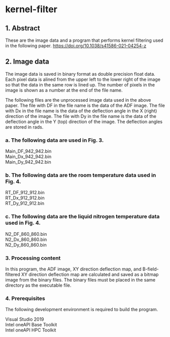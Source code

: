 # kernel-filter
## 1. Abstract 

These are the image data and a program that performs kernel filtering used in the following paper.
https://doi.org/10.1038/s41586-021-04254-z

## 2. Image data

The image data is saved in binary format as double precision float data. Each pixel data is alined from the upper left to the lower right of the image so that the data in the same row is lined up. The number of pixels in the image is shown as a number at the end of the file name.

The following files are the unprocessed image data used in the above paper. The file with DF in the file name is the data of the ADF image. The file with Dx in the file name is the data of the deflection angle in the X (right) direction of the image. The file with Dy in the file name is the data of the deflection angle in the Y (top) direction of the image. The deflection angles are stored in rads.

### a. The following data are used in Fig. 3.

Main_DF_942_942.bin  
Main_Dx_942_942.bin  
Main_Dy_942_942.bin

### b. The following data are the room temperature data used in Fig. 4.

RT_DF_912_912.bin  
RT_Dx_912_912.bin  
RT_Dy_912_912.bin

### c. The following data are the liquid nitrogen temperature data used in Fig. 4.

N2_DF_860_860.bin  
N2_Dx_860_860.bin  
N2_Dy_860_860.bin

### 3. Processing content

In this program, the ADF image, XY direction deflection map, and B-field-filtered XY direction deflection map are calculated and saved as a bitmap image from the binary files. The binary files must be placed in the same directory as the executable file.

### 4. Prerequisites

The following development environment is required to build the program.

Visual Studio 2019  
Intel oneAPI Base Toolkit  
Intel oneAPI HPC Toolkit
